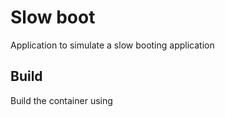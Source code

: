 # Slow boot
Application to simulate a slow booting application

## Build
Build the container using
```shell

```